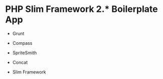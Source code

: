 PHP Slim Framework 2.* Boilerplate App
===========

* Grunt
* Compass
* SpriteSmith
* Concat

* Slim Framework